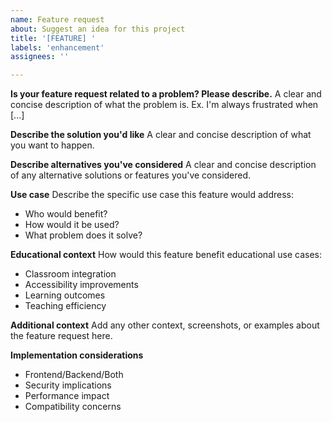 ```yaml
---
name: Feature request
about: Suggest an idea for this project
title: '[FEATURE] '
labels: 'enhancement'
assignees: ''

---
```


**Is your feature request related to a problem? Please describe.**
A clear and concise description of what the problem is. Ex. I'm always frustrated when [...]

**Describe the solution you'd like**
A clear and concise description of what you want to happen.

**Describe alternatives you've considered**
A clear and concise description of any alternative solutions or features you've considered.

**Use case**
Describe the specific use case this feature would address:
- Who would benefit?
- How would it be used?
- What problem does it solve?

**Educational context**
How would this feature benefit educational use cases:
- Classroom integration
- Accessibility improvements
- Learning outcomes
- Teaching efficiency

**Additional context**
Add any other context, screenshots, or examples about the feature request here.

**Implementation considerations**
- Frontend/Backend/Both
- Security implications
- Performance impact
- Compatibility concerns